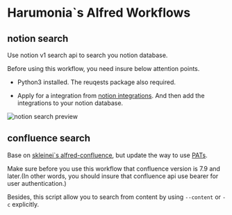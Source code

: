 
# Harumonia`s Alfred Workflows

## notion search

Use notion v1 search api to search you notion database.  

Before using this workflow, you need insure below attention points.  

- Python3 installed. The reuqests package also required.

- Apply for a integration from [notion integrations](https://www.notion.so/my-integrations). And then add the integrations to your notion database.

![notion search preview](https://s2.loli.net/2022/11/03/wjLVGtizWkxZdJK.png)

## confluence search

Base on [skleinei`s alfred-confluence](https://github.com/skleinei/alfred-confluence), but update the way to use [PATs](https://confluence.atlassian.com/enterprise/using-personal-access-tokens-1026032365.html#UsingPersonalAccessTokens-CreatingPATsintheapplication).

Make sure before you use this workflow that confluence version is 7.9 and later.(In other words, you should insure that confluence api use bearer for user authentication.)

Besides, this script allow you to search from content by using `--content` or `-c` explicitly.
